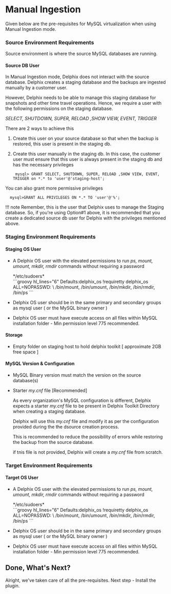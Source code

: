 # Manual Ingestion

Given below are the pre-requisites for MySQL virtualization when using Manual Ingestion mode.

### Source Environment Requirements

Source environment is where the source MySQL databases are running.

#### Source DB User
In Manual Ingestion mode, Delphix does not interact with the source database. 
Delphix creates a staging database and the backups are ingested manually by a customer user. 
  
However, Delphix needs to be able to manage this staging database for snapshots and other time travel operations. 
Hence, we require a user with the following permissions on the staging database.
  
  *SELECT, SHUTDOWN, SUPER, RELOAD ,SHOW VIEW, EVENT, TRIGGER*

There are 2 ways to achieve this

1. Create this user on your source database so that when the backup is restored, this user is present in the staging db. 
2. Create this user manually in the staging db. 
   In this case, the customer user must ensure that this user is always present in the staging db 
   and has the necessary privileges
   
   ```jql
    mysql> GRANT SELECT, SHUTDOWN, SUPER, RELOAD ,SHOW VIEW, EVENT, TRIGGER on *.* to 'user'@'staging-host';
   ```
  You can also grant more permissive privileges

  ```jql
    mysql>GRANT ALL PRIVILEGES ON *.* TO 'user'@'%';
  ```

!!! note
        Remember, this is the user that Delphix uses to manage the Staging database. 
        So, if you're using Option#1 above, it is recommended that you create a dedicated source db user for Delphix with the privileges 
        mentioned above.

### Staging Environment Requirements

#### Staging OS User
- A Delphix OS user with the elevated permissions to run *ps, mount, umount, mkdir, rmdir*
  commands without requiring a password

    <div class="code_box_outer">
        <div class="code_box_title">
              <span class="code_title">*/etc/sudoers*</span>
        </div>
        <div>
            ```groovy hl_lines="6"
                Defaults:delphix_os !requiretty
                delphix_os ALL=NOPASSWD: \ 
                /bin/mount, /bin/umount, /bin/mkdir, /bin/rmdir, /bin/ps
            ```
        </div>
    </div>

- Delphix OS user should be in the same primary and secondary groups as mysql user ( or the MySQL binary owner )
- Delphix OS user must have execute access on all files within MySQL installation folder - Min permission level 775 recommended.

#### Storage
- Empty folder on staging host to hold delphix toolkit [ approximate 2GB free space ]

#### MySQL Version & Configuration
- MySQL Binary version must match the version on the source database(s)

- Starter *my.cnf* file <span class="code_title">[Recommended] </span>

    As every  organization's MySQL configuration is different,
    Delphix expects a starter *my.cnf* file to be present in Delphix Toolkit Directory when creating a staging database.
  
    Delphix will use this *my.cnf* file and modify it as per the configuration provided during the the dsource creation process.

    This is recommended to reduce the possibility of errors while restoring the backup from the source database.

    if tnis file is not provided, Delphix will create a *my.cnf* file from scratch. 

### Target Environment Requirements

#### Target OS User
- A Delphix OS user with the elevated permissions to run *ps, mount, umount, mkdir, rmdir*
  commands without requiring a password

    <div class="code_box_outer">
        <div class="code_box_title">
              <span class="code_title">*/etc/sudoers*</span>
        </div>
        <div>
            ```groovy hl_lines="6"
                Defaults:delphix_os !requiretty
                delphix_os ALL=NOPASSWD: \ 
                /bin/mount, /bin/umount, /bin/mkdir, /bin/rmdir, /bin/ps
            ```
        </div>
    </div>

- Delphix OS user should be in the same primary and secondary groups as mysql user ( or the MySQL binary owner )
- Delphix OS user must have execute access on all files within MySQL installation folder - Min permission level 775 recommended.


Done, What's Next?
----------------
Alright, we've taken care of all the pre-requisites. Next step - Install the plugin.   

